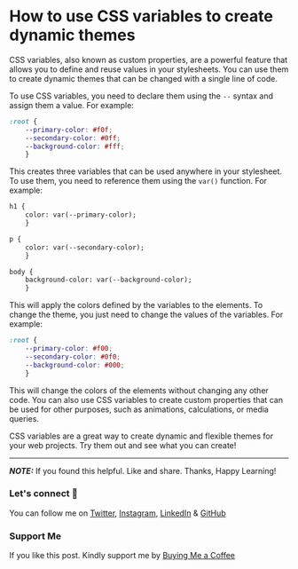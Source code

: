 # How to use CSS variables to create dynamic themes

CSS variables, also known as custom properties, are a powerful feature that allows you to define and reuse values in your stylesheets. You can use them to create dynamic themes that can be changed with a single line of code.

To use CSS variables, you need to declare them using the `--` syntax and assign them a value. For example:

```CSS
:root {
    --primary-color: #f0f;
    --secondary-color: #0ff;
    --background-color: #fff;
    }
```

This creates three variables that can be used anywhere in your stylesheet. To use them, you need to reference them using the `var()` function. For example:

```HTML
h1 {
    color: var(--primary-color);
    }

p {
    color: var(--secondary-color);
    }

body {
    background-color: var(--background-color);
    }
```

This will apply the colors defined by the variables to the elements. To change the theme, you just need to change the values of the variables. For example:

```CSS
:root {
    --primary-color: #f00;
    --secondary-color: #0f0;
    --background-color: #000;
    }
```

This will change the colors of the elements without changing any other code. You can also use CSS variables to create custom properties that can be used for other purposes, such as animations, calculations, or media queries.

CSS variables are a great way to create dynamic and flexible themes for your web projects. Try them out and see what you can create!

---

**_NOTE:_** If you found this helpful. Like and share. Thanks, Happy Learning!

### Let's connect 💜

You can follow me on [Twitter](https://twitter.com/MrDanishSaleem), [Instagram](https://www.instagram.com/mrdanishsaleem/), [LinkedIn](https://www.linkedin.com/in/mrdanishsaleem/) & [GitHub](https://github.com/mrdanishsaleem/)

### Support Me

If you like this post. Kindly support me by [Buying Me a Coffee](https://www.buymeacoffee.com/mrdanishsaleem)
